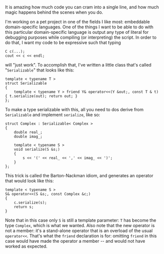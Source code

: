 It is amazing how much code you can cram into a single line, and how much magic happens behind the scenes when you do.

<!--more-->

I'm working on a pet project in one of the fields I like most: embeddable domain-specific languages. One of the things I want to be able to do with this particular domain-specific language is output any type of literal for debugging purposes while compiling (or interpreting) the script. In order to do that, I want my code to be expressive such that typing

    C c(...);
    cout << c << endl;

will "just work". To accomplish that, I've written a little class that's called "`Serializable`" that looks like this:

    template < typename T >
    struct Serializable
    {
        template < typename Y > friend Y& operator<<(Y &out;, const T & t) { t.serialize(out); return out; }
    };

To make a type serializable with this, all you need to dos derive from `Serializable` and implement `serialize`, like so:

    struct Complex : Serializable< Complex >
    {
        double real_;
        double imag_;

        template < typename S >
        void serialize(S &s;)
        {
            s << '(' << real_ << ',' << imag_ << ')';
        }
    };

This trick is called the Barton-Nackman idiom, and generates an operator that would look like this:

    template < typename S >
    S& operator<<(S &s;, const Complex &c;)
    {
        c.serialize(s);
        return s;
    }

Note that in this case only `S` is still a template parameter: `T` has become the type `Complex`, which is what we wanted. Also note that the new operator is not a member: it's a stand-alone operator that is an overload of the usual `operator<<`. That's what the `friend` declaration is for: omitting `friend` in this case would have made the operator a member -- and would not have worked as expected.